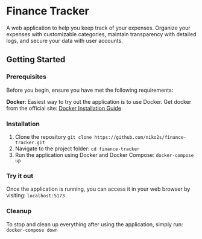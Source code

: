 # Finance Tracker

A web application to help you keep track of your expenses. Organize your expenses with customizable categories, maintain transparency with detailed logs, and secure your data with user accounts.

## Getting Started

### Prerequisites

Before you begin, ensure you have met the following requirements:

**Docker**: Easiest way to try out the application is to use Docker. Get docker from the official site: [Docker Installation Guide](https://docs.docker.com/get-docker/)

### Installation

1. Clone the repository `git clone https://github.com/niko2s/finance-tracker.git`
2. Navigate to the project folder: `cd finance-tracker`
3. Run the application using Docker and Docker Compose: `docker-compose up`


### Try it out

Once the application is running, you can access it in your web browser by visiting: `localhost:5173`

### Cleanup

To stop and clean up everything after using the application, simply run: `docker-compose down`